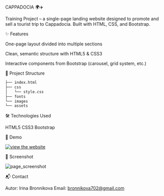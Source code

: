 CAPPADOCIA 🌍✈️

Training Project – a single-page landing website designed to promote and sell a tourist trip to Cappadocia.
Built with HTML, CSS, and Bootstrap.

✨ Features

One-page layout divided into multiple sections

Clean, semantic structure with HTML5 & CSS3

Interactive components from Bootstrap (carousel, grid system, etc.)

📂 Project Structure
```bash
├── index.html
├── css
│   └── style.css
├── fonts
└── images
└── assets
```

🛠️ Technologies Used

HTML5
CSS3
Bootstrap

🚀 Demo

[![view the website](https://img.shields.io/badge/View%20Demo-Open%20in%20Browser-blue?style=for-the-badge)](https://irenefox2025.github.io/Cappadocia/)

📸 Screenshot

![page_screenshot](/assets/Cappadocia)

📬 Contact

Autor: Irina Bronnikova
Email: bronnikova702@gmail.com

